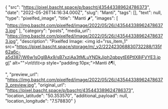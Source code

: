 {
  "src": "https://pixel.bascht.space/p/bascht/435443389624786373",
  "date": "2022-05-26T14:16:34.000Z",
  "slug": "Manti",
  "tags": [],
  "text": null,
  "type": "pixelfed_image",
  "title": "Manti 🌶️",
  "images": [
    "https://img.bascht.com/pixelfed/image/2022/05/26//435443389624786373.jpg"
  ],
  "category": "posts",
  "media_url": "https://img.bascht.com/pixelfed/image/2022/05/26//435443389624786373.jpg",
  "description": "Pixelfed Image: <img id=\"rss_item_1\" src=\"https://pixel.bascht.space/storage/m/_v2/222423068830732288/135f62a6c-a5d387/W6w1sOglBAx9/sB7xzjAa3tMLuYNDkJjph2qbpytE6PtIX8jFVYE3.jpg\" alt=\"\">\n\t\t\t<p style=\"padding:10px;\">Manti ð¶ï¸</p>",
  "preview_url": "https://img.bascht.com/pixelfed/image/2022/05/26//435443389624786373_preview.jpg",
  "original_url": "https://pixel.bascht.space/p/bascht/435443389624786373",
  "location_latitude": "50.353570",
  "additional_payload": null,
  "location_longitude": "7.578830"
}